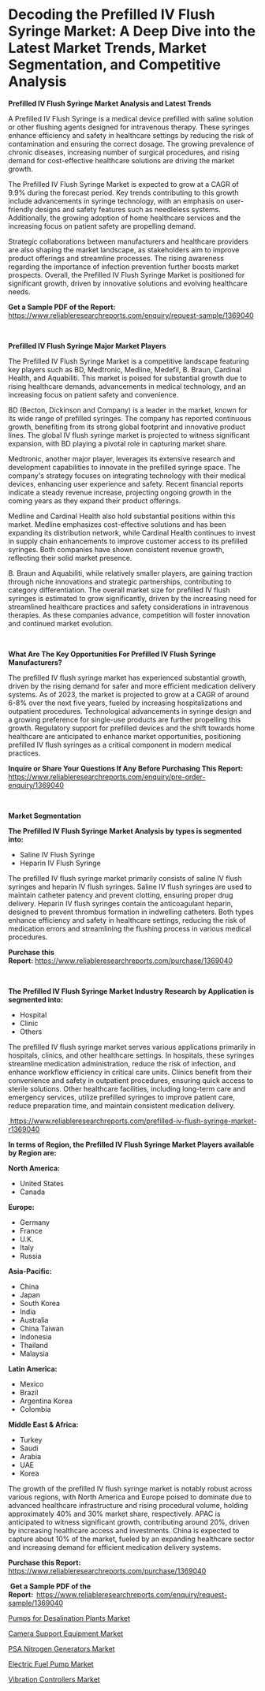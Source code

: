 <p><h1>Decoding the Prefilled IV Flush Syringe Market: A Deep Dive into the Latest Market Trends, Market Segmentation, and Competitive Analysis</h1></p><p><strong>Prefilled IV Flush Syringe Market Analysis and Latest Trends</strong></p>
<p><p>A Prefilled IV Flush Syringe is a medical device prefilled with saline solution or other flushing agents designed for intravenous therapy. These syringes enhance efficiency and safety in healthcare settings by reducing the risk of contamination and ensuring the correct dosage. The growing prevalence of chronic diseases, increasing number of surgical procedures, and rising demand for cost-effective healthcare solutions are driving the market growth.</p><p>The Prefilled IV Flush Syringe Market is expected to grow at a CAGR of 9.9% during the forecast period. Key trends contributing to this growth include advancements in syringe technology, with an emphasis on user-friendly designs and safety features such as needleless systems. Additionally, the growing adoption of home healthcare services and the increasing focus on patient safety are propelling demand.</p><p>Strategic collaborations between manufacturers and healthcare providers are also shaping the market landscape, as stakeholders aim to improve product offerings and streamline processes. The rising awareness regarding the importance of infection prevention further boosts market prospects. Overall, the Prefilled IV Flush Syringe Market is positioned for significant growth, driven by innovative solutions and evolving healthcare needs.</p></p>
<p><strong>Get a Sample PDF of the Report:&nbsp;</strong> <a href="https://www.reliableresearchreports.com/enquiry/request-sample/1369040?utm_campaign=2286&utm_medium=2&utm_source=Github&utm_content=ia&utm_term=22032025&utm_id=prefilled-iv-flush-syringe">https://www.reliableresearchreports.com/enquiry/request-sample/1369040</a></p>
<p>&nbsp;</p>
<p><strong>Prefilled IV Flush Syringe Major Market Players</strong></p>
<p><p>The Prefilled IV Flush Syringe Market is a competitive landscape featuring key players such as BD, Medtronic, Medline, Medefil, B. Braun, Cardinal Health, and Aquabiliti. This market is poised for substantial growth due to rising healthcare demands, advancements in medical technology, and an increasing focus on patient safety and convenience.</p><p>BD (Becton, Dickinson and Company) is a leader in the market, known for its wide range of prefilled syringes. The company has reported continuous growth, benefiting from its strong global footprint and innovative product lines. The global IV flush syringe market is projected to witness significant expansion, with BD playing a pivotal role in capturing market share.</p><p>Medtronic, another major player, leverages its extensive research and development capabilities to innovate in the prefilled syringe space. The company's strategy focuses on integrating technology with their medical devices, enhancing user experience and safety. Recent financial reports indicate a steady revenue increase, projecting ongoing growth in the coming years as they expand their product offerings.</p><p>Medline and Cardinal Health also hold substantial positions within this market. Medline emphasizes cost-effective solutions and has been expanding its distribution network, while Cardinal Health continues to invest in supply chain enhancements to improve customer access to its prefilled syringes. Both companies have shown consistent revenue growth, reflecting their solid market presence.</p><p>B. Braun and Aquabiliti, while relatively smaller players, are gaining traction through niche innovations and strategic partnerships, contributing to category differentiation. The overall market size for prefilled IV flush syringes is estimated to grow significantly, driven by the increasing need for streamlined healthcare practices and safety considerations in intravenous therapies. As these companies advance, competition will foster innovation and continued market evolution.</p></p>
<p>&nbsp;</p>
<p><strong>What Are The Key Opportunities For Prefilled IV Flush Syringe Manufacturers?</strong></p>
<p><p>The prefilled IV flush syringe market has experienced substantial growth, driven by the rising demand for safer and more efficient medication delivery systems. As of 2023, the market is projected to grow at a CAGR of around 6-8% over the next five years, fueled by increasing hospitalizations and outpatient procedures. Technological advancements in syringe design and a growing preference for single-use products are further propelling this growth. Regulatory support for prefilled devices and the shift towards home healthcare are anticipated to enhance market opportunities, positioning prefilled IV flush syringes as a critical component in modern medical practices.</p></p>
<p><strong>Inquire or Share Your Questions If Any Before Purchasing This Report:</strong> <a href="https://www.reliableresearchreports.com/enquiry/pre-order-enquiry/1369040?utm_campaign=2286&utm_medium=2&utm_source=Github&utm_content=ia&utm_term=22032025&utm_id=prefilled-iv-flush-syringe">https://www.reliableresearchreports.com/enquiry/pre-order-enquiry/1369040</a></p>
<p>&nbsp;</p>
<p><strong>Market Segmentation</strong></p>
<p><strong>The Prefilled IV Flush Syringe Market Analysis by types is segmented into:</strong></p>
<p><ul><li>Saline IV Flush Syringe</li><li>Heparin IV Flush Syringe</li></ul></p>
<p><p>The prefilled IV flush syringe market primarily consists of saline IV flush syringes and heparin IV flush syringes. Saline IV flush syringes are used to maintain catheter patency and prevent clotting, ensuring proper drug delivery. Heparin IV flush syringes contain the anticoagulant heparin, designed to prevent thrombus formation in indwelling catheters. Both types enhance efficiency and safety in healthcare settings, reducing the risk of medication errors and streamlining the flushing process in various medical procedures.</p></p>
<p><strong>Purchase this Report:&nbsp;</strong><a href="https://www.reliableresearchreports.com/purchase/1369040?utm_campaign=2286&utm_medium=2&utm_source=Github&utm_content=ia&utm_term=22032025&utm_id=prefilled-iv-flush-syringe">https://www.reliableresearchreports.com/purchase/1369040</a></p>
<p>&nbsp;</p>
<p><strong>The Prefilled IV Flush Syringe Market Industry Research by Application is segmented into:</strong></p>
<p><ul><li>Hospital</li><li>Clinic</li><li>Others</li></ul></p>
<p><p>The prefilled IV flush syringe market serves various applications primarily in hospitals, clinics, and other healthcare settings. In hospitals, these syringes streamline medication administration, reduce the risk of infection, and enhance workflow efficiency in critical care units. Clinics benefit from their convenience and safety in outpatient procedures, ensuring quick access to sterile solutions. Other healthcare facilities, including long-term care and emergency services, utilize prefilled syringes to improve patient care, reduce preparation time, and maintain consistent medication delivery.</p></p>
<p><a href="https://www.reliableresearchreports.com/prefilled-iv-flush-syringe-market-r1369040?utm_campaign=2286&utm_medium=2&utm_source=Github&utm_content=ia&utm_term=22032025&utm_id=prefilled-iv-flush-syringe">&nbsp;https://www.reliableresearchreports.com/prefilled-iv-flush-syringe-market-r1369040</a></p>
<p><strong>In terms of Region, the Prefilled IV Flush Syringe Market Players available by Region are:</strong></p>
<p>
    <p> <strong> North America: </strong>
        <ul>
            <li>United States</li>
            <li>Canada</li>
        </ul>
        </p> 
    <p> <strong> Europe: </strong>
        <ul>
            <li>Germany</li>
            <li>France</li>
            <li>U.K.</li>
            <li>Italy</li>
            <li>Russia</li>
        </ul>
        </p> 
    <p> <strong> Asia-Pacific: </strong>
        <ul>
            <li>China</li>
            <li>Japan</li>
            <li>South Korea</li>
            <li>India</li>
            <li>Australia</li>
            <li>China Taiwan</li>
            <li>Indonesia</li>
            <li>Thailand</li>
            <li>Malaysia</li>
        </ul>
        </p> 
    <p> <strong> Latin America: </strong>
        <ul>
            <li>Mexico</li>
            <li>Brazil</li>
            <li>Argentina Korea</li>
            <li>Colombia</li>
        </ul>
        </p> 
    <p> <strong> Middle East & Africa: </strong>
        <ul>
            <li>Turkey</li>
            <li>Saudi</li>
            <li>Arabia</li>
            <li>UAE</li>
            <li>Korea</li>
        </ul>
    </p>
    </p>
<p><p>The growth of the prefilled IV flush syringe market is notably robust across various regions, with North America and Europe poised to dominate due to advanced healthcare infrastructure and rising procedural volume, holding approximately 40% and 30% market share, respectively. APAC is anticipated to witness significant growth, contributing around 20%, driven by increasing healthcare access and investments. China is expected to capture about 10% of the market, fueled by an expanding healthcare sector and increasing demand for efficient medication delivery systems.</p></p>
<p><strong>Purchase this Report: </strong><a href="https://www.reliableresearchreports.com/purchase/1369040?utm_campaign=2286&utm_medium=2&utm_source=Github&utm_content=ia&utm_term=22032025&utm_id=prefilled-iv-flush-syringe">https://www.reliableresearchreports.com/purchase/1369040</a></p>
<p>&nbsp;<strong>Get a Sample PDF of the Report:&nbsp;&nbsp;</strong><a href="https://www.reliableresearchreports.com/enquiry/request-sample/1369040?utm_campaign=2286&utm_medium=2&utm_source=Github&utm_content=ia&utm_term=22032025&utm_id=prefilled-iv-flush-syringe">https://www.reliableresearchreports.com/enquiry/request-sample/1369040</a></p>
<p><strong></strong></p>
<p><p><a href="https://github.com/moroesarta/Market-Research-Report-List-1/blob/main/pumps-for-desalination-plants-market.md?utm_campaign=2286&utm_medium=2&utm_source=Github&utm_content=ia&utm_term=22032025&utm_id=prefilled-iv-flush-syringe">Pumps for Desalination Plants Market</a></p><p><a href="https://github.com/laconiioba3/Market-Research-Report-List-1/blob/main/camera-support-equipment-market.md?utm_campaign=2286&utm_medium=2&utm_source=Github&utm_content=ia&utm_term=22032025&utm_id=prefilled-iv-flush-syringe">Camera Support Equipment Market</a></p><p><a href="https://www.linkedin.com/pulse/comprehensive-overview-psa-nitrogen-generators-market-projected-kgyjf?utm_campaign=2286&utm_medium=2&utm_source=Github&utm_content=ia&utm_term=22032025&utm_id=prefilled-iv-flush-syringe">PSA Nitrogen Generators Market</a></p><p><a href="https://www.linkedin.com/pulse/factors-driving-growth-electric-fuel-pump-market-projected-wkxvf?utm_campaign=2286&utm_medium=2&utm_source=Github&utm_content=ia&utm_term=22032025&utm_id=prefilled-iv-flush-syringe">Electric Fuel Pump Market</a></p><p><a href="https://www.linkedin.com/pulse/global-analysis-vibration-controllers-market-size-scope-2025-2032-txr4f?utm_campaign=2286&utm_medium=2&utm_source=Github&utm_content=ia&utm_term=22032025&utm_id=prefilled-iv-flush-syringe">Vibration Controllers Market</a></p></p>